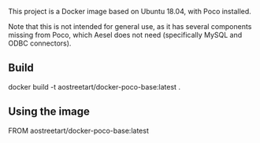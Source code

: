 This project is a Docker image based on Ubuntu 18.04, with Poco installed.

Note that this is not intended for general use, as it has several components
missing from Poco, which Aesel does not need (specifically MySQL and
ODBC connectors).

## Build

docker build -t aostreetart/docker-poco-base:latest .

## Using the image

FROM aostreetart/docker-poco-base:latest
